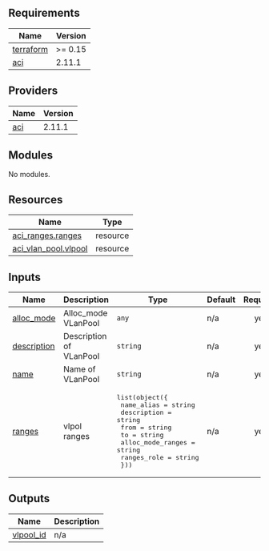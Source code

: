 <!-- BEGIN_TF_DOCS -->
## Requirements

| Name | Version |
|------|---------|
| <a name="requirement_terraform"></a> [terraform](#requirement\_terraform) | >= 0.15 |
| <a name="requirement_aci"></a> [aci](#requirement\_aci) | 2.11.1 |

## Providers

| Name | Version |
|------|---------|
| <a name="provider_aci"></a> [aci](#provider\_aci) | 2.11.1 |

## Modules

No modules.

## Resources

| Name | Type |
|------|------|
| [aci_ranges.ranges](https://registry.terraform.io/providers/ciscodevnet/aci/2.11.1/docs/resources/ranges) | resource |
| [aci_vlan_pool.vlpool](https://registry.terraform.io/providers/ciscodevnet/aci/2.11.1/docs/resources/vlan_pool) | resource |

## Inputs

| Name | Description | Type | Default | Required |
|------|-------------|------|---------|:--------:|
| <a name="input_alloc_mode"></a> [alloc\_mode](#input\_alloc\_mode) | Alloc\_mode VLanPool | `any` | n/a | yes |
| <a name="input_description"></a> [description](#input\_description) | Description of VLanPool | `string` | n/a | yes |
| <a name="input_name"></a> [name](#input\_name) | Name of VLanPool | `string` | n/a | yes |
| <a name="input_ranges"></a> [ranges](#input\_ranges) | vlpol ranges | <pre>list(object({<br>    name_alias        = string<br>    description       = string<br>    from              = string<br>    to                = string<br>    alloc_mode_ranges = string<br>    ranges_role       = string<br>  }))</pre> | n/a | yes |

## Outputs

| Name | Description |
|------|-------------|
| <a name="output_vlpool_id"></a> [vlpool\_id](#output\_vlpool\_id) | n/a |
<!-- END_TF_DOCS -->